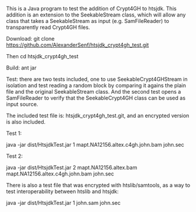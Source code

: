 This is a Java program to test the addition of Crypt4GH to htsjdk. This addition is an extension to the SeekableStream class, which will allow any class that takes a SeekableStream as input (e.g. SamFileReader) to transparently read Crypt4GH files.

Download: git clone https://github.com/AlexanderSenf/htsjdk_crypt4gh_test.git

Then cd htsjdk_crypt4gh_test

Build: ant jar

Test: there are two tests included, one to use SeekableCrypt4GHStream in isolation and test reading a random block by comparing it agains the plain file and the original SeekableStream class. And the second test opens a SamFileReader to verify that the SeekableCrypt4GH class can be used as input source.

The included test file is: htsjdk_crypt4gh_test.git, and an encrypted version is also included.

Test 1:

java -jar dist/HtsjdkTest.jar 1 mapt.NA12156.altex.c4gh.john.bam john.sec

Test 2:

java -jar dist/HtsjdkTest.jar 2 mapt.NA12156.altex.bam mapt.NA12156.altex.c4gh.john.bam john.sec

There is also a test file that was encrypted with htslib/samtools, as a way to test interoperability between htslib and htsjdk:

java -jar dist/HtsjdkTest.jar 1 john.sam john.sec
